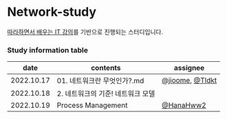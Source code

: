 # Network-study
[따라하면서 배우는 IT 강의](https://www.youtube.com/playlist?list=PL0d8NnikouEWcF1jJueLdjRIC4HsUlULi)를 기반으로 진행되는 스터디입니다.


### Study information table
date|contents|assignee
--|--|--
2022.10.17|01. 네트워크란 무엇인가?.md | [@jioome](https://github.com/jioome), [@Tldkt](https://github.com/Tldkt)
2022.10.18|2. 네트워크의 기준! 네트워크 모델|
2022.10.19|Process Management|[@HanaHww2](https://github.com/HanaHww2)
